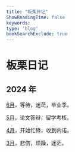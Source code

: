 ```yaml
---
title: "板栗日记"
ShowReadingTime: false
keywords:
type: 'blog'
bookSearchExclude: true
---
```


# 板栗日记

## 2024 年

[6月](./y24-6-lost.md)，等待，迷茫，毕业季。

[5月](./y24-5-verybusy.md)，论文答辩，留学考核。

[4月](./y24-4-busyyyyy.md)，开始忙碌，收到内诺。

[3月](./y24-3-saddddd.md)，悲伤，烦躁，迷茫。


